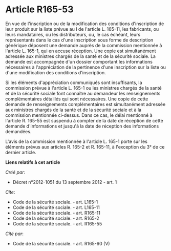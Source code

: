 # Article R165-53

En vue de l'inscription ou de la modification des conditions d'inscription de leur produit sur la liste prévue au I de
l'article L. 165-11, les fabricants, ou leurs mandataires, ou les distributeurs, ou, le cas échéant, leurs représentants dans
le cas d'une inscription sous forme de description générique déposent une demande auprès de la commission mentionnée à
l'article L. 165-1, qui en accuse réception. Une copie est simultanément adressée aux ministres chargés de la santé et de la
sécurité sociale. La demande est accompagnée d'un dossier comportant les informations nécessaires à l'appréciation de la
pertinence d'une inscription sur la liste ou d'une modification des conditions d'inscription. 

Si les éléments d'appréciation communiqués sont insuffisants, la commission prévue à l'article L. 165-1 ou les ministres
chargés de la santé et de la sécurité sociale font connaître au demandeur les renseignements complémentaires détaillés qui
sont nécessaires. Une copie de cette demande de renseignements complémentaires est simultanément adressée aux ministres
chargés de la santé et de la sécurité sociale et à la commission mentionnée ci-dessus. Dans ce cas, le délai mentionné à
l'article R. 165-55 est suspendu à compter de la date de réception de cette demande d'informations et jusqu'à la date de
réception des informations demandées. 

L'avis de la commission mentionnée à l'article L. 165-1 porte sur les éléments prévus aux articles R. 165-2 et R. 165-11, à
l'exception du 3° de ce dernier article.

**Liens relatifs à cet article**

_Créé par_:

  - Décret n°2012-1051 du 13 septembre 2012 - art. 1

_Cite_:

  - Code de la sécurité sociale. - art. L165-1
  - Code de la sécurité sociale. - art. L165-11
  - Code de la sécurité sociale. - art. R165-11
  - Code de la sécurité sociale. - art. R165-2
  - Code de la sécurité sociale. - art. R165-55

_Cité par_:

  - Code de la sécurité sociale. - art. R165-60 (V)

